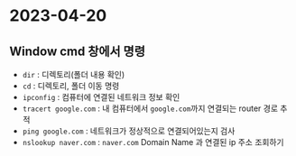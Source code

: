 # 2023-04-20

## Window cmd 창에서 명령
- `dir` : 디렉토리(폴더 내용 확인)
- `cd` : 디렉토리, 폴더 이동 명령
- `ipconfig` : 컴퓨터에 연결된 네트워크 정보 확인
- `tracert google.com` : 내 컴퓨터에서 `google.com`까지 연결되는 router 경로 추적
- `ping google.com` : 네트워크가 정상적으로 연결되어있는지 검사
- `nslookup naver.com` : `naver.com` Domain Name 과 연결된 ip 주소 조회하기